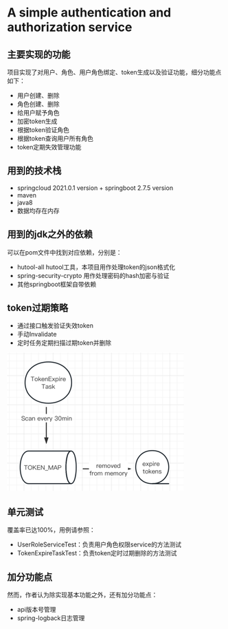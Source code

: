 # A simple authentication and authorization service
## 主要实现的功能
项目实现了对用户、角色、用户角色绑定、token生成以及验证功能，细分功能点如下：
- 用户创建、删除
- 角色创建、删除
- 给用户赋予角色
- 加密token生成
- 根据token验证角色
- 根据token查询用户所有角色
- token定期失效管理功能

## 用到的技术栈
- springcloud 2021.0.1 version + springboot 2.7.5 version
- maven
- java8
- 数据均存在内存

## 用到的jdk之外的依赖
可以在pom文件中找到对应依赖，分别是：
- hutool-all hutool工具，本项目用作处理token的json格式化
- spring-security-crypto 用作处理密码的hash加密与验证
- 其他springboot框架自带依赖

## token过期策略
- 通过接口触发验证失效token
- 手动Invalidate
- 定时任务定期扫描过期token并删除

![img_1.png](img_1.png)

## 单元测试
覆盖率已达100%，用例请参照：
- UserRoleServiceTest：负责用户角色权限service的方法测试
- TokenExpireTaskTest：负责token定时过期删除的方法测试

## 加分功能点
然而，作者认为除实现基本功能之外，还有加分功能点：
- api版本号管理
- spring-logback日志管理